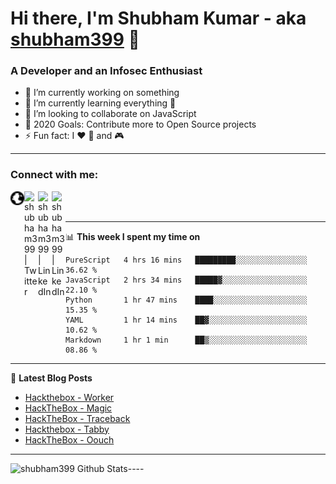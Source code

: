 # Hi there, I'm Shubham Kumar - aka [shubham399][website] 👋

### A Developer and an Infosec Enthusiast

- 🔭 I’m currently working on something
- 🌱 I’m currently learning everything 🤣
- 👯 I’m looking to collaborate on JavaScript
- 🥅 2020 Goals: Contribute more to Open Source projects
- ⚡ Fun fact: I ❤️ 🐶 and 🎮


---
### Connect with me:

[<img align="left" alt="shubham399.com" width="22px" src="https://raw.githubusercontent.com/iconic/open-iconic/master/svg/globe.svg" />][website]
[<img align="left" alt="shubham399 | Twitter" width="22px" src="https://cdn.jsdelivr.net/npm/simple-icons@v3/icons/twitter.svg" />][twitter]
[<img align="left" alt="shubham399 | LinkedIn" width="22px" src="https://cdn.jsdelivr.net/npm/simple-icons@v3/icons/linkedin.svg" />][linkedin]
[<img align="left" alt="shubham399 | LinkedIn" width="22px" src="https://cdn.jsdelivr.net/npm/simple-icons@v3/icons/discord.svg" />][discord]


<br />
<br />

---
📊 **This week I spent my time on**
<!--START_SECTION:waka-->
```text
PureScript   4 hrs 16 mins   █████████░░░░░░░░░░░░░░░░   36.62 % 
JavaScript   2 hrs 34 mins   █████▓░░░░░░░░░░░░░░░░░░░   22.10 % 
Python       1 hr 47 mins    ████░░░░░░░░░░░░░░░░░░░░░   15.35 % 
YAML         1 hr 14 mins    ██▓░░░░░░░░░░░░░░░░░░░░░░   10.62 % 
Markdown     1 hr 1 min      ██▒░░░░░░░░░░░░░░░░░░░░░░   08.86 % 
```
<!--END_SECTION:waka-->

---
📕 **Latest Blog Posts**
<!-- BLOG-POST-LIST:START -->
- [Hackthebox - Worker](https://www.shubhkumar.in/htb/worker/)
- [HackTheBox - Magic](https://www.shubhkumar.in/htb/magic/)
- [HackTheBox - Traceback](https://www.shubhkumar.in/htb/traceback/)
- [Hackthebox - Tabby](https://www.shubhkumar.in/htb/tabby/)
- [HackTheBox - Oouch](https://www.shubhkumar.in/htb/oouch/)
<!-- BLOG-POST-LIST:END -->
---

<img align="left" alt="shubham399 Github Stats" src="https://github-readme-stats.vercel.app/api?username=shubham399&show_icons=true&hide_border=true&count_private=true" />
----

[website]:  https://shubhkumar.in/about/
[twitter]:  https://twitter.com/shubhkumar01/
[linkedin]: https://www.linkedin.com/in/shubham399/
[discord]:  https://discordapp.com/users/397613413301354497
